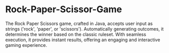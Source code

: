 # Rock-Paper-Scissor-Game
The Rock Paper Scissors game, crafted in Java, accepts user input as strings ('rock', 'paper', or 'scissors'). Automatically generating outcomes, it determines the winner based on the classic ruleset. With seamless execution, it provides instant results, offering an engaging and interactive gaming experience.

